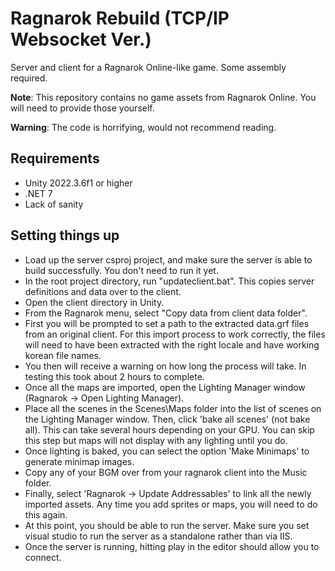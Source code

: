 # Ragnarok Rebuild (TCP/IP Websocket Ver.)

Server and client for a Ragnarok Online-like game. Some assembly required.

**Note**: This repository contains no game assets from Ragnarok Online. You will need to provide those yourself.

**Warning**: The code is horrifying, would not recommend reading.

## Requirements

- Unity 2022.3.6f1 or higher
- .NET 7
- Lack of sanity

## Setting things up

- Load up the server csproj project, and make sure the server is able to build successfully. You don't need to run it yet.
- In the root project directory, run "updateclient.bat". This copies server definitions and data over to the client.
- Open the client directory in Unity.
- From the Ragnarok menu, select "Copy data from client data folder".
- First you will be prompted to set a path to the extracted data.grf files from an original client. For this import process to work correctly, the files will need to have been extracted with the right locale and have working korean file names.
- You then will receive a warning on how long the process will take. In testing this took about 2 hours to complete.
- Once all the maps are imported, open the Lighting Manager window (Ragnarok -> Open Lighting Manager).
- Place all the scenes in the Scenes\Maps folder into the list of scenes on the Lighting Manager window. Then, click 'bake all scenes' (not bake all). This can take several hours depending on your GPU. You can skip this step but maps will not display with any lighting until you do.
- Once lighting is baked, you can select the option 'Make Minimaps' to generate minimap images.
- Copy any of your BGM over from your ragnarok client into the Music folder.
- Finally, select 'Ragnarok -> Update Addressables' to link all the newly imported assets. Any time you add sprites or maps, you will need to do this again.
- At this point, you should be able to run the server. Make sure you set visual studio to run the server as a standalone rather than via IIS.
- Once the server is running, hitting play in the editor should allow you to connect.
